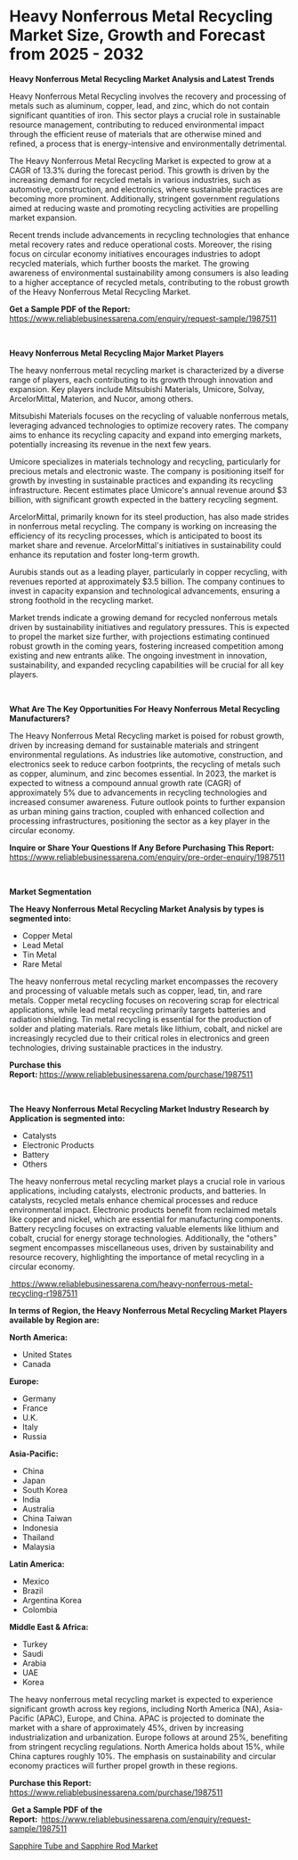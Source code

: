 <p><h1>Heavy Nonferrous Metal Recycling Market Size, Growth and Forecast from 2025 - 2032</h1></p><p><strong>Heavy Nonferrous Metal Recycling Market Analysis and Latest Trends</strong></p>
<p><p>Heavy Nonferrous Metal Recycling involves the recovery and processing of metals such as aluminum, copper, lead, and zinc, which do not contain significant quantities of iron. This sector plays a crucial role in sustainable resource management, contributing to reduced environmental impact through the efficient reuse of materials that are otherwise mined and refined, a process that is energy-intensive and environmentally detrimental.</p><p>The Heavy Nonferrous Metal Recycling Market is expected to grow at a CAGR of 13.3% during the forecast period. This growth is driven by the increasing demand for recycled metals in various industries, such as automotive, construction, and electronics, where sustainable practices are becoming more prominent. Additionally, stringent government regulations aimed at reducing waste and promoting recycling activities are propelling market expansion. </p><p>Recent trends include advancements in recycling technologies that enhance metal recovery rates and reduce operational costs. Moreover, the rising focus on circular economy initiatives encourages industries to adopt recycled materials, which further boosts the market. The growing awareness of environmental sustainability among consumers is also leading to a higher acceptance of recycled metals, contributing to the robust growth of the Heavy Nonferrous Metal Recycling Market.</p></p>
<p><strong>Get a Sample PDF of the Report:&nbsp;</strong> <a href="https://www.reliablebusinessarena.com/enquiry/request-sample/1987511?utm_campaign=2805&utm_medium=2&utm_source=Github&utm_content=ia&utm_term=03042025&utm_id=heavy-nonferrous-metal-recycling">https://www.reliablebusinessarena.com/enquiry/request-sample/1987511</a></p>
<p>&nbsp;</p>
<p><strong>Heavy Nonferrous Metal Recycling Major Market Players</strong></p>
<p><p>The heavy nonferrous metal recycling market is characterized by a diverse range of players, each contributing to its growth through innovation and expansion. Key players include Mitsubishi Materials, Umicore, Solvay, ArcelorMittal, Materion, and Nucor, among others.</p><p>Mitsubishi Materials focuses on the recycling of valuable nonferrous metals, leveraging advanced technologies to optimize recovery rates. The company aims to enhance its recycling capacity and expand into emerging markets, potentially increasing its revenue in the next few years.</p><p>Umicore specializes in materials technology and recycling, particularly for precious metals and electronic waste. The company is positioning itself for growth by investing in sustainable practices and expanding its recycling infrastructure. Recent estimates place Umicore's annual revenue around $3 billion, with significant growth expected in the battery recycling segment.</p><p>ArcelorMittal, primarily known for its steel production, has also made strides in nonferrous metal recycling. The company is working on increasing the efficiency of its recycling processes, which is anticipated to boost its market share and revenue. ArcelorMittal's initiatives in sustainability could enhance its reputation and foster long-term growth.</p><p>Aurubis stands out as a leading player, particularly in copper recycling, with revenues reported at approximately $3.5 billion. The company continues to invest in capacity expansion and technological advancements, ensuring a strong foothold in the recycling market.</p><p>Market trends indicate a growing demand for recycled nonferrous metals driven by sustainability initiatives and regulatory pressures. This is expected to propel the market size further, with projections estimating continued robust growth in the coming years, fostering increased competition among existing and new entrants alike. The ongoing investment in innovation, sustainability, and expanded recycling capabilities will be crucial for all key players.</p></p>
<p>&nbsp;</p>
<p><strong>What Are The Key Opportunities For Heavy Nonferrous Metal Recycling Manufacturers?</strong></p>
<p><p>The Heavy Nonferrous Metal Recycling market is poised for robust growth, driven by increasing demand for sustainable materials and stringent environmental regulations. As industries like automotive, construction, and electronics seek to reduce carbon footprints, the recycling of metals such as copper, aluminum, and zinc becomes essential. In 2023, the market is expected to witness a compound annual growth rate (CAGR) of approximately 5% due to advancements in recycling technologies and increased consumer awareness. Future outlook points to further expansion as urban mining gains traction, coupled with enhanced collection and processing infrastructures, positioning the sector as a key player in the circular economy.</p></p>
<p><strong>Inquire or Share Your Questions If Any Before Purchasing This Report:</strong> <a href="https://www.reliablebusinessarena.com/enquiry/pre-order-enquiry/1987511?utm_campaign=2805&utm_medium=2&utm_source=Github&utm_content=ia&utm_term=03042025&utm_id=heavy-nonferrous-metal-recycling">https://www.reliablebusinessarena.com/enquiry/pre-order-enquiry/1987511</a></p>
<p>&nbsp;</p>
<p><strong>Market Segmentation</strong></p>
<p><strong>The Heavy Nonferrous Metal Recycling Market Analysis by types is segmented into:</strong></p>
<p><ul><li>Copper Metal</li><li>Lead Metal</li><li>Tin Metal</li><li>Rare Metal</li></ul></p>
<p><p>The heavy nonferrous metal recycling market encompasses the recovery and processing of valuable metals such as copper, lead, tin, and rare metals. Copper metal recycling focuses on recovering scrap for electrical applications, while lead metal recycling primarily targets batteries and radiation shielding. Tin metal recycling is essential for the production of solder and plating materials. Rare metals like lithium, cobalt, and nickel are increasingly recycled due to their critical roles in electronics and green technologies, driving sustainable practices in the industry.</p></p>
<p><strong>Purchase this Report:&nbsp;</strong><a href="https://www.reliablebusinessarena.com/purchase/1987511?utm_campaign=2805&utm_medium=2&utm_source=Github&utm_content=ia&utm_term=03042025&utm_id=heavy-nonferrous-metal-recycling">https://www.reliablebusinessarena.com/purchase/1987511</a></p>
<p>&nbsp;</p>
<p><strong>The Heavy Nonferrous Metal Recycling Market Industry Research by Application is segmented into:</strong></p>
<p><ul><li>Catalysts</li><li>Electronic Products</li><li>Battery</li><li>Others</li></ul></p>
<p><p>The heavy nonferrous metal recycling market plays a crucial role in various applications, including catalysts, electronic products, and batteries. In catalysts, recycled metals enhance chemical processes and reduce environmental impact. Electronic products benefit from reclaimed metals like copper and nickel, which are essential for manufacturing components. Battery recycling focuses on extracting valuable elements like lithium and cobalt, crucial for energy storage technologies. Additionally, the "others" segment encompasses miscellaneous uses, driven by sustainability and resource recovery, highlighting the importance of metal recycling in a circular economy.</p></p>
<p><a href="https://www.reliablebusinessarena.com/heavy-nonferrous-metal-recycling-r1987511?utm_campaign=2805&utm_medium=2&utm_source=Github&utm_content=ia&utm_term=03042025&utm_id=heavy-nonferrous-metal-recycling">&nbsp;https://www.reliablebusinessarena.com/heavy-nonferrous-metal-recycling-r1987511</a></p>
<p><strong>In terms of Region, the Heavy Nonferrous Metal Recycling Market Players available by Region are:</strong></p>
<p>
    <p> <strong> North America: </strong>
        <ul>
            <li>United States</li>
            <li>Canada</li>
        </ul>
        </p> 
    <p> <strong> Europe: </strong>
        <ul>
            <li>Germany</li>
            <li>France</li>
            <li>U.K.</li>
            <li>Italy</li>
            <li>Russia</li>
        </ul>
        </p> 
    <p> <strong> Asia-Pacific: </strong>
        <ul>
            <li>China</li>
            <li>Japan</li>
            <li>South Korea</li>
            <li>India</li>
            <li>Australia</li>
            <li>China Taiwan</li>
            <li>Indonesia</li>
            <li>Thailand</li>
            <li>Malaysia</li>
        </ul>
        </p> 
    <p> <strong> Latin America: </strong>
        <ul>
            <li>Mexico</li>
            <li>Brazil</li>
            <li>Argentina Korea</li>
            <li>Colombia</li>
        </ul>
        </p> 
    <p> <strong> Middle East & Africa: </strong>
        <ul>
            <li>Turkey</li>
            <li>Saudi</li>
            <li>Arabia</li>
            <li>UAE</li>
            <li>Korea</li>
        </ul>
    </p>
    </p>
<p><p>The heavy nonferrous metal recycling market is expected to experience significant growth across key regions, including North America (NA), Asia-Pacific (APAC), Europe, and China. APAC is projected to dominate the market with a share of approximately 45%, driven by increasing industrialization and urbanization. Europe follows at around 25%, benefiting from stringent recycling regulations. North America holds about 15%, while China captures roughly 10%. The emphasis on sustainability and circular economy practices will further propel growth in these regions.</p></p>
<p><strong>Purchase this Report: </strong><a href="https://www.reliablebusinessarena.com/purchase/1987511?utm_campaign=2805&utm_medium=2&utm_source=Github&utm_content=ia&utm_term=03042025&utm_id=heavy-nonferrous-metal-recycling">https://www.reliablebusinessarena.com/purchase/1987511</a></p>
<p>&nbsp;<strong>Get a Sample PDF of the Report:&nbsp;&nbsp;</strong><a href="https://www.reliablebusinessarena.com/enquiry/request-sample/1987511?utm_campaign=2805&utm_medium=2&utm_source=Github&utm_content=ia&utm_term=03042025&utm_id=heavy-nonferrous-metal-recycling">https://www.reliablebusinessarena.com/enquiry/request-sample/1987511</a></p>
<p><strong></strong></p>
<p><p><a href="https://github.com/meuskocov/Market-Research-Report-List-1/blob/main/sapphire-tube-and-sapphire-rod-market.md?utm_campaign=2805&utm_medium=2&utm_source=Github&utm_content=ia&utm_term=03042025&utm_id=heavy-nonferrous-metal-recycling">Sapphire Tube and Sapphire Rod Market</a></p></p>